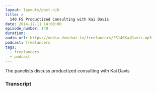 ```yaml
---
layout: layouts/post.njk
title: >
  140 FS Productized Consulting with Kai Davis
date: 2014-12-11 14:00:00
episode_number: 140
duration:
audio_url: https://media.devchat.tv/freelancers/FS140KaiDavis.mp3
podcast: freelancers
tags:
  - freelancers
  - podcast
---
```


The panelists discuss productized consulting with Kai Davis

### Transcript
